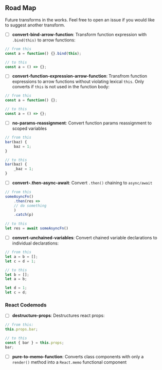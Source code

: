 ## Road Map

Future transforms in the works. Feel free to open an issue if you would like to suggest another transform.

- [ ] **convert-bind-arrow-function**: Transform function expression with `.bind(this)` to arrow functions:

```ts
// from this
const a = function() {}.bind(this);

// to this
const a = () => {};
```

- [ ] **convert-function-expression-arrow-function**: Transfrom function expressions to arrow functions without violating lexical `this`. Only converts if `this` is not used in the function body:
```ts
// from this
const a = function() {};

// to this
const a = () => {};

```

- [ ] **no-params-reassignment**: Convert function params reassignment to scoped variables

```ts
// from this
bar(baz) {
    baz = 1;
}

// to this
bar(baz) {
    _baz = 1;
}
```

- [ ] **convert-.then-async-await**: Convert `.then()` chaining to `async/await`

```ts
// from this
someAsyncFn()
    .then(res => 
    // do something
    )
    .catch(p)
    
// to this
let res = await someAsyncFn()
```

- [ ] **convert-unchained-variables**: Convert chained variable declarations to individual declarations:
```ts
// from this
let a = b = [];
let c = d = 1;

// to this
let b = [];
let a = b;

let d = 1;
let c = d;
```

### React Codemods

- [ ] **destructure-props**: Destructures react props:
```ts
// from this:
this.props.bar;

// to this
const { bar } = this.props;
bar;
```

- [ ] **pure-to-memo-function**: Converts class components with only a `render()` method into a `React.memo` functional component